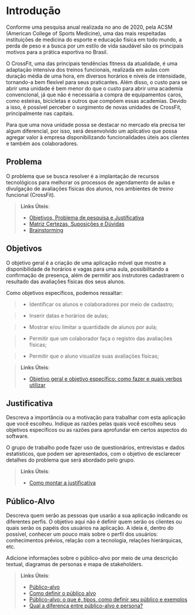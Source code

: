 # Introdução

Conforme uma pesquisa anual realizada no ano de 2020, pela ACSM (American College of Sports Medicine), uma das mais respeitadas instituições de medicina do esporte e educação física em todo mundo, a perda de peso e a busca por um estilo de vida saudável são os principais motivos para a prática esportiva no Brasil.  

O CrossFit, uma das principais tendências fitness da atualidade, é uma adaptação intensiva dos treinos funcionais, realizada em aulas com duração média de uma hora, em diversos horários e níveis de intensidade, tornando-a bem flexível para seus praticantes. 		Além disso, o custo para se abrir uma unidade é bem menor do que o custo para abrir uma academia convencional, já que não é necessária a compra de equipamentos caros, como esteiras, bicicletas e outros que compõem essas academias. Devido a isso, é possível perceber o surgimento de novas unidades de CrossFit, principalmente nas capitais. 

Para que uma nova unidade possa se destacar no mercado ela precisa ter algum diferencial, por isso, será desenvolvido um aplicativo que possa agregar valor à empresa disponibilizando funcionalidades úteis aos clientes e também aos colaboradores. 
## Problema
O problema que se busca resolver é a implantação de recursos tecnológicos para melhorar os processos de agendamento de aulas e divulgação de avaliações físicas dos alunos, nos ambientes de treino funcional (CrossFit). 

> **Links Úteis**:
> - [Objetivos, Problema de pesquisa e Justificativa](https://medium.com/@versioparole/objetivos-problema-de-pesquisa-e-justificativa-c98c8233b9c3)
> - [Matriz Certezas, Suposições e Dúvidas](https://medium.com/educa%C3%A7%C3%A3o-fora-da-caixa/matriz-certezas-suposi%C3%A7%C3%B5es-e-d%C3%BAvidas-fa2263633655)
> - [Brainstorming](https://www.euax.com.br/2018/09/brainstorming/)

## Objetivos

O objetivo geral é a criação de uma aplicação móvel que mostre a disponibilidade de horários e vagas para uma aula, possibilitando a confirmação de presença, além de permitir aos instrutores cadastrarem o resultado das avaliações físicas dos seus alunos.  

Como objetivos específicos, podemos ressaltar: 

> - Identificar os alunos e colaboradores por meio de cadastro; 

> - Inserir datas e horários de aulas; 

> - Mostrar e/ou limitar a quantidade de alunos por aula; 

> - Permitir que um colaborador faça o registro das avaliações físicas; 

> - Permitir que o aluno visualize suas avaliações físicas; 
 
> **Links Úteis**:
> - [Objetivo geral e objetivo específico: como fazer e quais verbos utilizar](https://blog.mettzer.com/diferenca-entre-objetivo-geral-e-objetivo-especifico/)

## Justificativa

Descreva a importância ou a motivação para trabalhar com esta aplicação que você escolheu. Indique as razões pelas quais você escolheu seus objetivos específicos ou as razões para aprofundar em certos aspectos do software.

O grupo de trabalho pode fazer uso de questionários, entrevistas e dados estatísticos, que podem ser apresentados, com o objetivo de esclarecer detalhes do problema que será abordado pelo grupo.

> **Links Úteis**:
> - [Como montar a justificativa](https://guiadamonografia.com.br/como-montar-justificativa-do-tcc/)

## Público-Alvo

Descreva quem serão as pessoas que usarão a sua aplicação indicando os diferentes perfis. O objetivo aqui não é definir quem serão os clientes ou quais serão os papéis dos usuários na aplicação. A ideia é, dentro do possível, conhecer um pouco mais sobre o perfil dos usuários: conhecimentos prévios, relação com a tecnologia, relações
hierárquicas, etc.

Adicione informações sobre o público-alvo por meio de uma descrição textual, diagramas de personas e mapa de stakeholders.

> **Links Úteis**:
> - [Público-alvo](https://blog.hotmart.com/pt-br/publico-alvo/)
> - [Como definir o público alvo](https://exame.com/pme/5-dicas-essenciais-para-definir-o-publico-alvo-do-seu-negocio/)
> - [Público-alvo: o que é, tipos, como definir seu público e exemplos](https://klickpages.com.br/blog/publico-alvo-o-que-e/)
> - [Qual a diferença entre público-alvo e persona?](https://rockcontent.com/blog/diferenca-publico-alvo-e-persona/)
